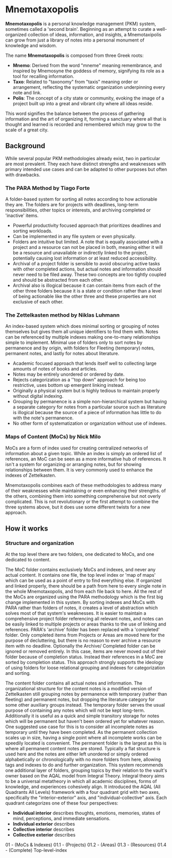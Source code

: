 # Mnemotaxopolis

**Mnemotaxopolis** is a personal knowledge management (PKM) system, sometimes called a 'second brain'. Beginning as an attempt to curate a well-organized collection of ideas, information, and insights, a Mnemotaxipolis can grow from just a library of notes into a personal monument of knowledge and wisdom.

The name **Mnemotaxopolis** is composed from three Greek roots:
- **Mnemo**: Derived from the word "mneme" meaning remembrance, and inspired by Mnemosyne the goddess of memory, signifying its role as a tool for recalling information.
- **Taxo**: Related to "taxonomy" from "taxis" meaning order or arrangement, reflecting the systematic organization underpinning every note and link.
- **Polis**: The concept of a city state or community, evoking the image of a project built up into a great and vibrant city where all ideas reside.

This word signifies the balance between the process of gathering information and the art of organizing it, forming a sanctuary where all that is thought and learned is recorded and remembered which may grow to the scale of a great city.
## Background
While several popular PKM methodologies already exist, two in particular are most prevalent. They each have distinct strengths and weaknesses with primary intended use cases and can be adapted to other purposes but often with drawbacks. 
### The PARA Method by Tiago Forte
 A folder-based system for sorting all notes according to how actionable they are. The folders are for projects with deadlines, long-term responsibilities, other topics or interests, and archiving completed or 'inactive' items. 
- Powerful productivity focused approach that prioritizes deadlines and sorting workloads.
- Can be implemented in any file system or even physically.
- Folders are intuitive but limited. A note that is equally associated with a project and a resource can not be placed in both, meaning either it will be a resource and unavailable or indirectly linked to the project, potentially causing lost information or at least reduced accessibility.
- Archival of a project folder is sensible to avoid obscuring active tasks with other completed actions, but actual notes and information should never need to be filed away. These two concepts are too tightly coupled and should be abstracted from each other.
- Archival also is illogical because it can contain items from each of the other three folders because it is a state or condition rather than a level of being actionable like the other three and these properties are not exclusive of each other.
### The Zettelkasten method by Niklas Luhmann
An index-based system which does minimal sorting or grouping of notes themselves but gives them all unique identifiers to find them with. Notes can be referenced by multiple indexes making one-to-many relationships simple to implement. Minimal use of folders only to sort notes by permanence and by origin, with folders for Fleeting (temporary) notes, permanent notes, and lastly for notes about literature.
- Academic focused approach that lends itself well to collecting large amounts of notes of books and articles.
- Notes may be entirely unordered or ordered by date.
- Rejects categorization as a ''top down" approach for being too restrictive, uses bottom up emergent linking instead.
- Originally a physical system but is highly tedious to maintain properly without digital indexing.
- Grouping by permanence is a simple non-hierarchical system but having a separate category for notes from a particular source such as literature is illogical because the source of a piece of information has little to do with the note's permanence.
- No other form of systematization or organization without use of indexes.
### Maps of Content (MoCs) by Nick Milo
MoCs are a form of index used for creating centralized networks of information about a given topic. While an index is simply an ordered list of references, an MoC can be seen as a more informative hub of references. It isn't a system for organizing or arranging notes, but for showing relationships between them. It is very commonly used to enhance the indexes of Zettelkasten. 

Mnemotaxopolis combines each of these methodologies to address many of their weaknesses while maintaining or even enhancing their strengths. of the others, combining them into something comprehensive but not overly complicated. This is not revolutionary or the first attempt to combine the three systems above, but it does use some different twists for a new approach.
## How it works
### Structure and organization
At the top level there are two folders, one dedicated to MoCs, and one dedicated to content.

The MoC folder contains exclusively MoCs and indexes, and never any actual content. 
It contains one file, the top level index or 'map of maps' which can be used as a point of entry to find everything else. If organized and linked properly, there should be a path from here to every single note in the whole Mnemotaxopolis, and from each file back to here.
All the rest of the MoCs are organized using the PARA methodology which is the first big change implemented in this system. By sorting indexes and MoCs with PARA rather than folders of notes, it creates a level of abstraction which solves most of that system's weaknesses. It is easier to maintain a comprehensive project folder referencing all relevant notes, and notes can be easily linked to multiple projects or areas thanks to the use of linking and references. PARA's 'archive' folder has been replaced with a 'completed' folder. Only completed items from Projects or Areas are moved here for the purpose of decluttering, but there is no reason to ever archive a resource item with no deadline. 
Optionally the Archive/ Completed folder can be ignored or removed entirely. In this case, items are never moved out of their folder because of completion status. Instead their references in a MoC are sorted by completion status. This approach strongly supports the ideology of using folders for loose relational grouping and indexes for categorization and sorting.

The content folder contains all actual notes and information. 
The organizational structure for the content notes is a modified version of Zettelkasten still grouping notes by permanence with temporary (rather than fleeting) and permanent notes, but dropping the literature category for some other auxiliary groups instead. The temporary folder serves the usual purpose of containing any notes which will not be kept long-term. Additionally it is useful as a quick and simple transitory storage for notes which will be permanent but haven't been ordered yet for whatever reason. One suggested use case for this is to consider all incomplete notes as temporary until they have been completed. As the permanent collection scales up in size, having a single point where all incomplete works can be speedily located is convenient.
The permanent folder is the largest as this is where all permanent content notes are stored. Typically a flat structure is used here and the notes are either left unordered or simply ordered alphabetically or chronologically with no more folders from here, allowing tags and indexes to do and further organization. This system recommends one additional layer of folders, grouping topics by their relation to the vault's owner based on the AQAL model from Integral Theory.
Integral theory aims to be a universal metatheory in which all academic disciplines, forms of knowledge, and experiences cohesively align. It introduced the AQAL (All Quadrants All Levels) framework with a four quadrant grid with two axes, specifically the "interior-exterior" axis, and "individual-collective" axis. Each quadrant categorizes one of these four perspectives:
- **Individual interior** describes thoughts, emotions, memories, states of mind, perceptions, and immediate sensations.
- **Individual exterior** describes
- **Collective interior** describes
- **Collective exterior** describes 



01 - (MoCs & Indexes)
 01.1 - (Projects)
 01.2 - (Areas)
 01.3 - (Resources)
 01.4 - (Complete)
 Top-level-index
